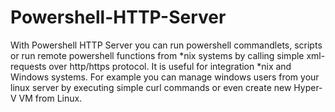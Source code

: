 # Powershell-HTTP-Server
With Powershell HTTP Server you can run powershell commandlets, scripts or run remote powershell functions from *nix systems
by calling simple xml-requests over http/https protocol. It is useful for integration *nix and Windows systems. For example 
you can manage windows users from your linux server by executing simple curl commands or even create new Hyper-V VM from Linux.
